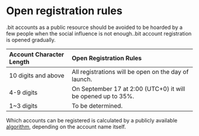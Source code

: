 # Open registration rules

.bit accounts as a public resource should be avoided to be hoarded by a few people when the social influence is not enough..bit account registration is opened gradually.

| Account Character Length | Open Registration Rules                                      |
| :----------------------- | :----------------------------------------------------------- |
| 10 digits and above      | All registrations will be open on the day of launch.         |
| 4-9 digits               | On September 17 at 2:00 (UTC+0) it will be opened up to 35%. |
| 1~3 digits               | To be determined.                                            |

Which accounts can be registered is calculated by a publicly available [algorithm](https://github.com/DeAccountSystems/das-contracts/blob/fca9bfafb79950c7c5d4a86cb379f114b0188ccd/contracts/pre-account-cell-type/src/entry.rs#L579-L584), depending on the account name itself.



